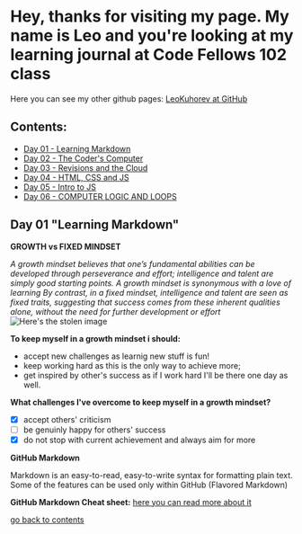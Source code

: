 # Hey, thanks for visiting my page. My name is Leo and you're looking at my learning journal at Code Fellows 102 class
Here you can see my other github pages: [LeoKuhorev at GitHub](https://leokuhorev.github.io/)

<h2 id="contents"> Contents: </h2>

- <a href="#day1">Day 01 - Learning Markdown </a>
- [Day 02 - The Coder's Computer](day2.md)
- [Day 03 - Revisions and the Cloud](day3.md)
- [Day 04 - HTML, CSS and JS](day4.md)
- [Day 05 - Intro to JS](day5.md)
- [Day 06 - COMPUTER LOGIC AND LOOPS](day6.md)

<h2 id="day1"> Day 01 "Learning Markdown" </h2>

**GROWTH vs FIXED MINDSET**

*A growth mindset believes that one’s fundamental abilities can be developed through perseverance and effort; intelligence and talent are simply good starting points. A growth mindset is synonymous with a love of learning*
*By contrast, in a fixed mindset, intelligence and talent are seen as fixed traits, suggesting that success comes from these inherent qualities alone, without the need for further development or effort*
![Here's the stolen image](https://3kllhk1ibq34qk6sp3bhtox1-wpengine.netdna-ssl.com/wp-content/uploads/NewGrowthMindset2.png)

**To keep myself in a growth mindset i should:**
- accept new challenges as learnig new stuff is fun!
- keep working hard as this is the only way to achieve more;
- get inspired by other's success as if I work hard I'll be there one day as well.

**What challenges I've overcome to keep myself in a growth mindset?**
- [x] accept others' criticism
- [ ] be genuinly happy for others' success
- [x] do not stop with current achievement and always aim for more

**GitHub Markdown**

Markdown is an easy-to-read, easy-to-write syntax for formatting plain text. Some of the features can be used only within GitHub (Flavored Markdown)

**GitHub Markdown Cheat sheet:**
[here you can read more about it](https://help.github.com/en/articles/basic-writing-and-formatting-syntax)

<a href="#contents">go back to contents </a>